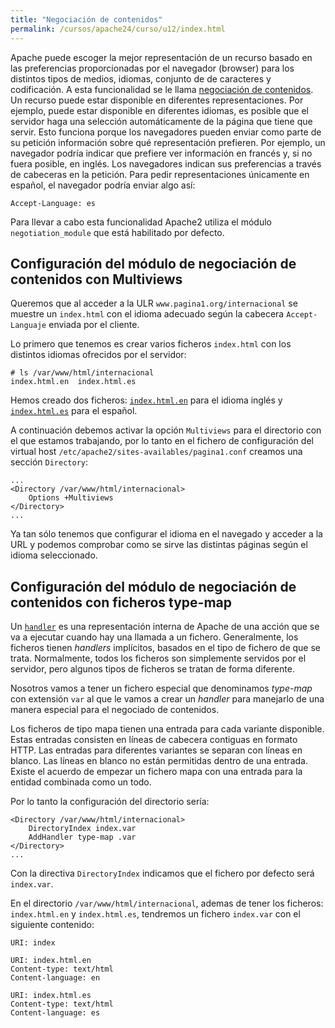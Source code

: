 ```yaml
---
title: "Negociación de contenidos"
permalink: /cursos/apache24/curso/u12/index.html
---
```


Apache puede escoger la mejor representación de un recurso basado en las preferencias proporcionadas por el navegador (browser) para los distintos tipos de medios, idiomas, conjunto de de caracteres y codificación. A esta funcionalidad se le llama [negociación de contenidos](http://httpd.apache.org/docs/2.4/content-negotiation.html). Un recurso puede estar disponible en diferentes representaciones. Por ejemplo, puede estar disponible en diferentes idiomas, es posible que el servidor haga una selección automáticamente de la página que tiene que servir. Esto funciona porque los navegadores pueden enviar como parte de su petición información sobre qué representación prefieren. Por ejemplo, un navegador podría indicar que prefiere ver información en francés y, si no fuera posible, en inglés. Los navegadores indican sus preferencias a través de cabeceras en la petición. Para pedir representaciones únicamente en español, el navegador podría enviar algo así: 

	Accept-Language: es

Para llevar a cabo esta funcionalidad Apache2 utiliza el módulo `negotiation_module` que está habilitado por defecto.

## Configuración del módulo de negociación de contenidos con Multiviews

Queremos que al acceder a la ULR `www.pagina1.org/internacional` se muestre un `index.html` con el idioma adecuado según la cabecera `Accept-Languaje` enviada por el cliente.

Lo primero que tenemos es crear varios ficheros `index.html` con los distintos idiomas ofrecidos por el servidor:

	# ls /var/www/html/internacional
	index.html.en  index.html.es

Hemos creado dos ficheros: [`index.html.en`](https://raw.githubusercontent.com/josedom24/curso_apache24/master/curso/u12/fich/index.html.en) para el idioma inglés y [`index.html.es`](https://raw.githubusercontent.com/josedom24/curso_apache24/master/curso/u12/fich/index.html.es) para el español.

A continuación debemos activar la opción `Multiviews` para el directorio con el que estamos trabajando, por lo tanto en el fichero de configuración del virtual host `/etc/apache2/sites-availables/pagina1.conf` creamos una sección `Directory`:

	...
	<Directory /var/www/html/internacional>
		Options +Multiviews
	</Directory>
	...

Ya tan sólo tenemos que configurar el idioma en el navegado y acceder a la URL y podemos comprobar como se sirve las distintas páginas según el idioma seleccionado.

## Configuración del módulo de negociación de contenidos con ficheros type-map

Un [`handler`](https://httpd.apache.org/docs/2.4/es/handler.html) es una representación interna de Apache de una acción que se va a ejecutar cuando hay una llamada a un fichero. Generalmente, los ficheros tienen *handlers* implícitos, basados en el tipo de fichero de que se trata. Normalmente, todos los ficheros son simplemente servidos por el servidor, pero algunos tipos de ficheros se tratan de forma diferente.

Nosotros vamos a tener un fichero especial que denominamos *type-map* con extensión `var` al que le vamos a crear un *handler* para manejarlo de una manera especial para el negociado de contenidos.

Los ficheros de tipo mapa tienen una entrada para cada variante disponible. Estas entradas consisten en líneas de cabecera contiguas en formato HTTP. Las entradas para diferentes variantes se separan con líneas en blanco. Las líneas en blanco no están permitidas dentro de una entrada. Existe el acuerdo de empezar un fichero mapa con una entrada para la entidad combinada como un todo.

Por lo tanto la configuración del directorio sería:

	<Directory /var/www/html/internacional>
		DirectoryIndex index.var
		AddHandler type-map .var
	</Directory>
	...

Con la directiva `DirectoryIndex` indicamos que el fichero por defecto será `index.var`.

En el directorio `/var/www/html/internacional`, ademas de tener los ficheros: `index.html.en` y `index.html.es`, tendremos un fichero `index.var` con el siguiente contenido:

	URI: index	

	URI: index.html.en
	Content-type: text/html
	Content-language: en	

	URI: index.html.es
	Content-type: text/html
	Content-language: es


